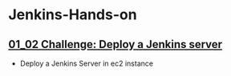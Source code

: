 # Jenkins-Hands-on

## [01_02 Challenge: Deploy a Jenkins server](./01_02%20Challenge%20Deploy%20a%20Jenkins%20Server/)
- Deploy a Jenkins Server in ec2 instance
